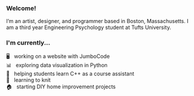 ### Welcome!
I’m an artist, designer, and programmer based in Boston, Massachusetts. I am a third year Engineering Psychology student at Tufts University.

### I'm currently...
🖥️   working on a website with JumboCode<br>
📊   exploring data visualization in Python<br>
🍎   helping students learn C++ as a course assistant<br>
🧶   learning to knit<br>
🏠   starting DIY home improvement projects<br>

<!--
**bell-oh/bell-oh** is a ✨ _special_ ✨ repository because its `README.md` (this file) appears on your GitHub profile.

Here are some ideas to get you started:

- 🔭 I’m currently working on ...
- 🌱 I’m currently learning ...
- 👯 I’m looking to collaborate on ...
- 🤔 I’m looking for help with ...
- 💬 Ask me about ...
- 📫 How to reach me: ...
- 😄 Pronouns: ...
- ⚡ Fun fact: ...
-->
